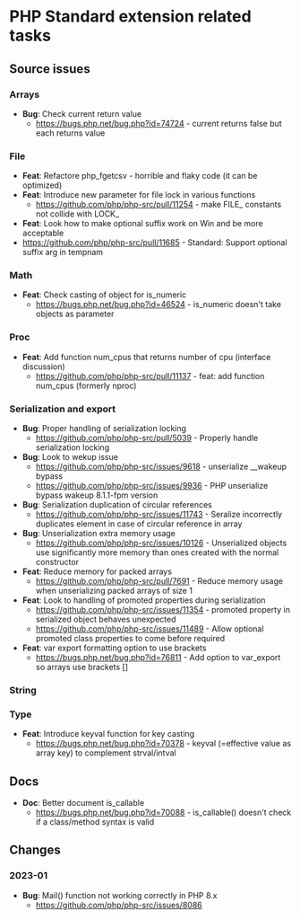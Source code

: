 # PHP Standard extension related tasks

## Source issues

### Arrays

- **Bug**: Check current return value
  - https://bugs.php.net/bug.php?id=74724 - current returns false but each returns value

### File

- **Feat**: Refactore php_fgetcsv - horrible and flaky code (it can be optimized)
- **Feat**: Introduce new parameter for file lock in various functions
  - https://github.com/php/php-src/pull/11254 - make FILE_ constants not collide with LOCK_
- **Feat**: Look how to make optional suffix work on Win and be more acceptable
 - https://github.com/php/php-src/pull/11685 - Standard: Support optional suffix arg in tempnam

### Math

- **Feat**: Check casting of object for is_numeric
  - https://bugs.php.net/bug.php?id=46524 - is_numeric doesn't take objects as parameter

### Proc

- **Feat**: Add function num_cpus that returns number of cpu (interface discussion)
  - https://github.com/php/php-src/pull/11137 - feat: add function num_cpus (formerly nproc)

### Serialization and export

- **Bug**: Proper handling of serialization locking
  - https://github.com/php/php-src/pull/5039 - Properly handle serialization locking
- **Bug**: Look to wekup issue
  - https://github.com/php/php-src/issues/9618 - unserialize __wakeup bypass
  - https://github.com/php/php-src/issues/9936 - PHP unserialize bypass wakeup 8.1.1-fpm version
- **Bug**: Serialization duplication of circular references
  - https://github.com/php/php-src/issues/11743 - Seralize incorrectly duplicates element in case of circular reference in array
- **Bug**: Unserialization extra memory usage
  - https://github.com/php/php-src/issues/10126 - Unserialized objects use significantly more memory than ones created with the normal constructor
- **Feat**: Reduce memory for packed arrays
  - https://github.com/php/php-src/pull/7691 - Reduce memory usage when unserializing packed arrays of size 1
- **Feat**: Look to handling of promoted properties during serialization
  - https://github.com/php/php-src/issues/11354 - promoted property in serialized object behaves unexpected
  - https://github.com/php/php-src/issues/11489 - Allow optional promoted class properties to come before required
- **Feat**: var export formatting option to use brackets
  - https://bugs.php.net/bug.php?id=76811 - Add option to var_export so arrays use brackets []

### String
 

### Type

- **Feat**: Introduce keyval function for key casting
  - https://bugs.php.net/bug.php?id=70378 - keyval (=effective value as array key) to complement strval/intval


## Docs

- **Doc**: Better document is_callable
  - https://bugs.php.net/bug.php?id=70088 - is_callable() doesn't check if a class/method syntax is valid

## Changes

### 2023-01

- **Bug**: Mail() function not working correctly in PHP 8.x
  - https://github.com/php/php-src/issues/8086